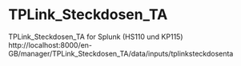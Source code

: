 # TPLink_Steckdosen_TA
TPLink_Steckdosen_TA for Splunk (HS110 und KP115)
http://localhost:8000/en-GB/manager/TPLink_Steckdosen_TA/data/inputs/tplinksteckdosenta

